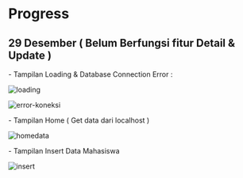 <h1>Progress</h1>

<h2>29 Desember ( Belum Berfungsi fitur Detail & Update )</h2>

<p>- Tampilan Loading & Database Connection Error : </p>

![loading](https://github.com/user-attachments/assets/2aeceb78-56cf-4e15-8012-8528852b457c)

![error-koneksi](https://github.com/user-attachments/assets/d3eeb8a3-44be-430b-b1c5-7cfff4597614)

<p>- Tampilan Home ( Get data dari localhost )</p>

![homedata](https://github.com/user-attachments/assets/b259509a-f983-4ff7-943e-afed18d23bc1)

<p>- Tampilan Insert Data Mahasiswa</p>

![insert](https://github.com/user-attachments/assets/b45cd367-cab0-4aa2-a746-b583e67212f9)
